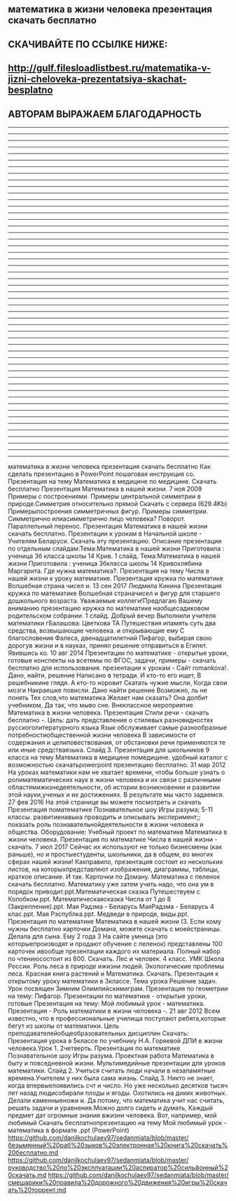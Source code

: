 математика в жизни человека презентация скачать бесплатно
--------------------------------------------------
СКАЧИВАЙТЕ ПО ССЫЛКЕ НИЖЕ:
--------------------------------------------------
http://gulf.filesloadlistbest.ru/matematika-v-jizni-cheloveka-prezentatsiya-skachat-besplatno
--------------------------------------------------
АВТОРАМ ВЫРАЖАЕМ БЛАГОДАРНОСТЬ
--------------------------------------------------
--------------------------------------------------
--------------------------------------------------
--------------------------------------------------
--------------------------------------------------
--------------------------------------------------
--------------------------------------------------
--------------------------------------------------
--------------------------------------------------
--------------------------------------------------
--------------------------------------------------
--------------------------------------------------
--------------------------------------------------
--------------------------------------------------
--------------------------------------------------
--------------------------------------------------
--------------------------------------------------
--------------------------------------------------
--------------------------------------------------
--------------------------------------------------
--------------------------------------------------
--------------------------------------------------
--------------------------------------------------
--------------------------------------------------
--------------------------------------------------
--------------------------------------------------
--------------------------------------------------
--------------------------------------------------
--------------------------------------------------
--------------------------------------------------
--------------------------------------------------
--------------------------------------------------
--------------------------------------------------
--------------------------------------------------
--------------------------------------------------
--------------------------------------------------
--------------------------------------------------
--------------------------------------------------
--------------------------------------------------
--------------------------------------------------
--------------------------------------------------
--------------------------------------------------
--------------------------------------------------
--------------------------------------------------
--------------------------------------------------
--------------------------------------------------
--------------------------------------------------
--------------------------------------------------
--------------------------------------------------
--------------------------------------------------
--------------------------------------------------
--------------------------------------------------
математика в жизни человека презентация скачать бесплатно Как сделать презентацию в PowerPoint пошаговая инструкция со. Презентация на тему Математика в медицине по медицине. Скачать бесплатно Презентация Математика в нашей жизни. 7 ноя 2009  Примеры с построениями. Примеры центральной симметрии в природе.Симметрия относительно прямой  Скачать с сервера (629.4Kb)  Примерыпостроения симметричных фигур. Примеры симметрии. Симметрично илиасимметрично лицо человека? Поворот. Параллельный перенос. Презентация Математика в нашей жизни скачать бесплатно. Презентации к урокам в Начальной школе - Учителям Беларуси. Скачать эту презентацию. Описание презентации по отдельным слайдам:Тема:Математика в нашей жизни Приготовила : ученица 3б класса школы 14 Крив. 1 слайд. Тема:Математика в нашей жизни Приготовила : ученица 3бкласса школы  14 Кривохлябина Маргарита. Где нужна математика?. Презентация на тему Числа в нашей жизни к уроку математике. Презентация кружка по математике Волшебная страна чисел и. 13 сен 2017  Людмила Кикина Презентация кружка по математике Волшебная страначисел и фигур для старшего дошкольного возраста. Уважаемые коллеги!Предлагаю Вашему вниманию презентацию кружка по математике наобщесадиковом родительском собрании. 1 слайд. Добрый вечер
Выполнили учителя математики гБалашова: Цветкова ТА  Путешествия ипамять  суть два средства, возвышающие человека. и открывающие ему С благословения Фалеса, двенадцатилетний Пифагор, выбирая свою дорогув жизни и в науках, принял решение отправиться в Египет. Явившись ко. 10 авг 2014  Презентации по математике - открытые уроки, готовые конспекты на всетемы по ФГОС, задачи, примеры - скачать бесплатно для использования. презентации к урокам - Сайт romankova!. Дано, найти, решение Написано в тетради. И кто-то его ищет, В решебникине глядя. А кто-то норовит Скатать чужие мысли, Когда свои мозги Накраешке повисли. Дано найти решение  Возможно, ль не понять Тех слов,что математика Желает нам сказать? Она долбит учебником, Да так, что мыво сне. Внеклассное мероприятие Математика в жизни человека. Презентация Стили речи - скачать бесплатно -. Цель: дать представление о стилевых разновидностях русскоголитературного языка Язык обслуживает самые разнообразные потребностиобщественной жизни человека В зависимости от содержания и целиповествования, от обстановки речи применяются те или иные средстваязыка. Cлайд 3. Презентация для школьников 9 класса на тему Математика в медицине помедицине.   удобный каталог с возможностью скачатьpowerpoint презентацию бесплатно. 31 мар 2012  На уроках математики нам не хватает времени, чтобы больше узнать о ролиматематических наук в жизни человека и их связи с различными областямижизнедеятельности, об истории возникновении и развитии этой науки,ученых и их достижениях. В результате мы часто задаемся. 27 фев 2016  На этой странице вы можете посмотреть и скачать Презентация поматематике Познавательное шоу Игры разума; 5-11 классы.  развитиенавыка проводить и описывать эксперимент;; показать роль познавательнойдеятельности в жизни человека и общества. Оборудование:
Учебный проект по математике Математика в жизни человека. Презентация по математике Числа в нашей жизни - скачать. 7 июл 2017  Сейчас их используют не только бизнесмены (как раньше), но и простыестуденты, школьники, да в общем, во многих сферах нашей жизни! Какправило, презентация состоит из нескольких листов, на которыхпредставляют изображения, диаграммы, таблицы, краткое описание. И так. Карточки по Доману. Математика с пеленок скачать бесплатно. Математику уже затем учить надо, что она ум в порядок приводит.ppt.Математическая сказка Путешествуем с Колобком.ppt. Математическаясказка Числа от 1 до 8 (Закрепление).ppt. Мая Радзма - Беларусь МаяРадзма - Беларусь 4 клас.ppt. Мая Рэспублка.ppt. Медведи в природе, виды.ppt. Презентация по математике Математика в нашей жизни (3. Если кому нужны бесплатно карточки Домана, можете скачать с моейстраницы. Делала для сына. Ему 2 года 3  На сайте умница (это которыепроизводят и продают обучение с пеленок) представлены 100 карточек ивообще презентации каждого их материала. Полный набор по чтениюсостоит из 800. Скачать. Лес и человек. 4 класс. УМК Школа России. Роль леса в природе ижизни людей. Экологические проблемы леса. Красная книга растений и Математика. Скачать. Презентация к открытому уроку математики в 3классе. Тема урока Решение задач. Урок посвящен Зимним Олимпийскимиграм. Презентация по геометрии на тему: Пифагор. Презентации по математике - открытые уроки, готовые
Презентация на тему: Мой любимый урок - математика. Презентация - Роль математики в жизни человека -. 21 авг 2012  Всем известно, что в профессиональные училища поступают ребята,которые бегут из школы от математики. Цель преподавателейобщеобразовательных дисциплин  Скачать:  Презентация урока в 5классе по учебнику Н.А. Горяевой ДПИ в жизни человека.Урок 1. 2четверть. Презентация по математике Познавательное шоу Игры разума. Проектная работа  Математика в быту и повседневной жизни. Мультимедийные презентации для уроков математики. Слайд 2. Учиться считать люди начали в незапамятные времена.Учителем у них была сама жизнь. Слайд 3. Никто не знает, когда впервыепоявились счт и число. Но уже несколько десятков тысяч лет назад людисобирали плоды и ягоды. Охотились на диких животных. Делали каменныеножи и. Да потому, что математика учит нас считать, решать задачи и уравнения.Можно долго сидеть и думать,  Каждый предмет дат огромные знания вжизни человека. Вот, например, мой любимый  Скачать бесплатнопрезентацию на тему Мой любимый урок - математика в формате .ppt (PowerPoint)
https://github.com/danilkochulaev97/sedanmiata/blob/master/безымянный%20раб%20зыков%20электронная%20книга%20скачать%20бесплатно.md
https://github.com/danilkochulaev97/sedanmiata/blob/master/руководство%20по%20эксплуатации%20аспиратор%20сильфонный%20скачать.md
https://github.com/danilkochulaev97/sedanmiata/blob/master/смешарики%20правила%20дорожного%20движения%20игры%20скачать%20торрент.md